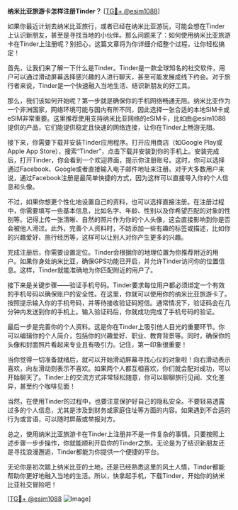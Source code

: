 **纳米比亚旅游卡怎样注册Tinder？** [[TG💪+ @esim1088](https://t.me/s/esim1088)]

如果你最近计划去纳米比亚旅行，或者已经在纳米比亚游玩，可能会想在Tinder上认识新朋友，甚至是寻找当地的小伙伴。那么问题来了：如何使用纳米比亚旅游卡在Tinder上注册呢？别担心，这篇文章将为你详细介绍整个过程，让你轻松搞定！

首先，让我们来了解一下什么是Tinder。Tinder是一款全球知名的社交软件，用户可以通过滑动屏幕选择感兴趣的人进行聊天，甚至可能发展成线下约会。对于旅行者来说，Tinder是一个快速融入当地生活、结识新朋友的好工具。

那么，我们该如何开始呢？第一步就是确保你的手机网络畅通无阻。纳米比亚作为一个非洲国家，网络环境可能与国内有所不同，因此选择一张合适的本地SIM卡或eSIM非常重要。这里推荐使用支持纳米比亚网络的eSIM卡，比如由@esim1088提供的产品，它们能提供稳定且快速的网络连接，让你在Tinder上畅游无阻。

接下来，你需要下载并安装Tinder应用程序。打开应用商店（如Google Play或Apple App Store），搜索“Tinder”，点击下载并安装到你的手机上。安装完成后，打开Tinder，你会看到一个欢迎界面，提示你注册账号。这时，你可以选择通过Facebook、Google或者直接输入电子邮件地址来注册。对于大多数用户来说，通过Facebook注册是最简单快捷的方式，因为这样可以直接导入你的个人信息和头像。

不过，如果你想更个性化地设置自己的资料，也可以选择直接注册。在注册过程中，你需要填写一些基本信息，比如名字、年龄、性别以及你希望匹配的对象的性别等。记得上传一张清晰、自然的照片作为你的个人头像，这会直接影响到你是否会被他人滑过。此外，完善个人资料时，不妨添加一些有趣的标签或描述，比如你的兴趣爱好、旅行经历等，这样可以让别人对你产生更多的兴趣。

完成注册后，你需要设置定位。Tinder会根据你的地理位置为你推荐附近的用户。如果你身处纳米比亚，确保GPS功能已开启，并允许Tinder访问你的位置信息。这样，Tinder就能准确地为你匹配附近的用户了。

接下来是关键步骤——验证手机号码。Tinder要求每位用户都必须绑定一个有效的手机号码以确保账户的安全性。在这里，你就可以使用你的纳米比亚旅游卡了。按照提示输入你的手机号码，并等待接收验证码短信。通常情况下，验证码会在几分钟内发送到你的手机上。输入验证码后，你就成功完成了手机号码的验证。

最后一步是完善你的个人资料。这是你在Tinder上吸引他人目光的重要环节。你可以编辑你的个人简介，包括你的兴趣爱好、职业、教育背景等。同时，确保你的头像和封面照片看起来专业且有吸引力。记住，第一印象很重要！

当你觉得一切准备就绪后，就可以开始滑动屏幕寻找心仪的对象啦！向右滑动表示喜欢，向左滑动则表示不喜欢。如果两个人都互相喜欢，你们就会配对成功，可以开始聊天了。Tinder上的交流方式非常轻松随意，你可以聊聊旅行见闻、文化差异，甚至约个咖啡见面！

当然，在使用Tinder的过程中，也要注意保护好自己的隐私安全。不要轻易透露过多的个人信息，尤其是涉及到财务或家庭住址等方面的内容。如果遇到不合适的行为或言语，可以随时屏蔽或举报对方。

总之，使用纳米比亚旅游卡在Tinder上注册并不是一件复杂的事情。只要按照上述步骤一步步操作，你就能顺利开启你的Tinder之旅。无论是为了结识新朋友还是寻找浪漫邂逅，Tinder都能为你提供一个便捷的平台。

无论你是初次踏上纳米比亚的土地，还是已经熟悉这里的风土人情，Tinder都能帮助你更好地融入当地的生活。所以，快拿起手机，下载Tinder，开始你的纳米比亚社交冒险吧！

[[TG💪+ @esim1088](https://t.me/s/esim1088) ![Image](https://i.postimg.cc/4NQfJmqS/Snipaste-2025-05-13-00-14-12.png)]